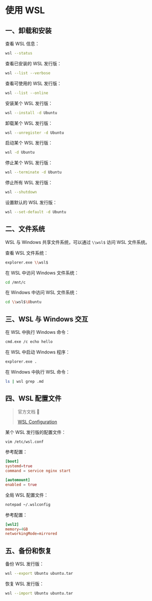 # 使用 WSL

## 一、卸载和安装

查看 WSL 信息：

```sh
wsl --status
```

查看已安装的 WSL 发行版：

```sh
wsl --list --verbose
```

查看可使用的 WSL 发行版：

```sh
wsl --list --online
```

安装某个 WSL 发行版：

```sh
wsl --install -d Ubuntu
```

卸载某个 WSL 发行版：

```sh
wsl --unregister -d Ubuntu
```

启动某个 WSL 发行版：

```sh
wsl -d Ubuntu
```

停止某个 WSL 发行版：

```sh
wsl --terminate -d Ubuntu
```

停止所有 WSL 发行版：

```sh
wsl --shutdown
```

设置默认的 WSL 发行版：

```sh
wsl --set-default -d Ubuntu
```

## 二、文件系统

WSL 与 Windows 共享文件系统，可以通过 `\\wsl$` 访问 WSL 文件系统。

查看 WSL 文件系统：

```sh
explorer.exe \\wsl$
```

在 WSL 中访问 Windows 文件系统：

```sh
cd /mnt/c
```

在 Windows 中访问 WSL 文件系统：

```sh
cd \\wsl$\Ubuntu
```

## 三、WSL 与 Windows 交互

在 WSL 中执行 Windows 命令：

```sh
cmd.exe /c echo hello
```

在 WSL 中启动 Windows 程序：

```sh
explorer.exe .
```

在 Windows 中执行 WSL 命令：

```sh
ls | wsl grep .md
```

## 四、WSL 配置文件

> 官方文档 📝
>
> [WSL Configuration](https://learn.microsoft.com/en-us/windows/wsl/wsl-config)

某个 WSL 发行版的配置文件：

```sh
vim /etc/wsl.conf
```

参考配置：

```conf
[boot]
systemd=true
command = service nginx start

[automount]
enabled = true
```

全局 WSL 配置文件：

```sh
notepad ~/.wslconfig
```

参考配置：

```conf
[wsl2]
memory=4GB
networkingMode=mirrored
```

## 五、备份和恢复

备份 WSL 发行版：

```sh
wsl --export Ubuntu ubuntu.tar
```

恢复 WSL 发行版：

```sh
wsl --import Ubuntu ubuntu.tar
```
